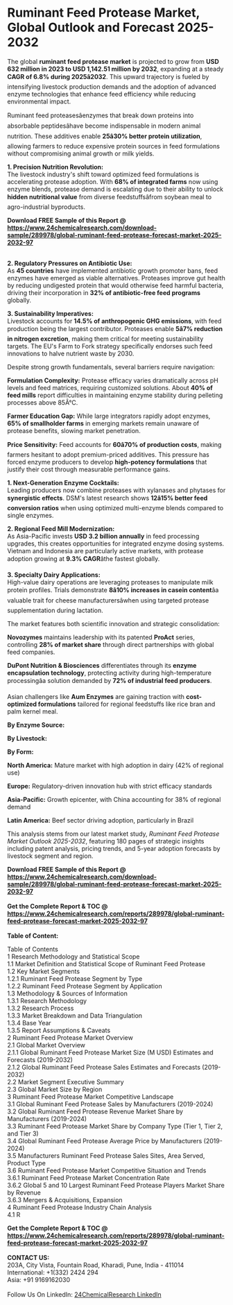 <h1>Ruminant Feed Protease Market, Global Outlook and Forecast 2025-2032</h1><p>The global <strong>ruminant feed protease market</strong> is projected to grow from <strong>USD 632 million in 2023 to USD 1,142.51 million by 2032</strong>, expanding at a steady <strong>CAGR of 6.8% during 2025â2032</strong>. This upward trajectory is fueled by intensifying livestock production demands and the adoption of advanced enzyme technologies that enhance feed efficiency while reducing environmental impact.</p><p>Ruminant feed proteasesâenzymes that break down proteins into absorbable peptidesâhave become indispensable in modern animal nutrition. These additives enable <strong>25â30% better protein utilization</strong>, allowing farmers to reduce expensive protein sources in feed formulations without compromising animal growth or milk yields.</p><p><strong>1. Precision Nutrition Revolution:</strong><br>
The livestock industry's shift toward optimized feed formulations is accelerating protease adoption. With <strong>68% of integrated farms</strong> now using enzyme blends, protease demand is escalating due to their ability to unlock <strong>hidden nutritional value</strong> from diverse feedstuffsâfrom soybean meal to agro-industrial byproducts.</p><div><b>Download FREE Sample of this Report @ 
            <a href="https://www.24chemicalresearch.com/download-sample/289978/global-ruminant-feed-protease-forecast-market-2025-2032-97">
            https://www.24chemicalresearch.com/download-sample/289978/global-ruminant-feed-protease-forecast-market-2025-2032-97</a></b></div><br><p><strong>2. Regulatory Pressures on Antibiotic Use:</strong><br>
As <strong>45 countries</strong> have implemented antibiotic growth promoter bans, feed enzymes have emerged as viable alternatives. Proteases improve gut health by reducing undigested protein that would otherwise feed harmful bacteria, driving their incorporation in <strong>32% of antibiotic-free feed programs</strong> globally.</p><p><strong>3. Sustainability Imperatives:</strong><br>
Livestock accounts for <strong>14.5% of anthropogenic GHG emissions</strong>, with feed production being the largest contributor. Proteases enable <strong>5â7% reduction in nitrogen excretion</strong>, making them critical for meeting sustainability targets. The EU's Farm to Fork strategy specifically endorses such feed innovations to halve nutrient waste by 2030.</p><p>Despite strong growth fundamentals, several barriers require navigation:</p><p><strong>Formulation Complexity:</strong> Protease efficacy varies dramatically across pH levels and feed matrices, requiring customized solutions. About <strong>40% of feed mills</strong> report difficulties in maintaining enzyme stability during pelleting processes above 85Â°C.</p><p><strong>Farmer Education Gap:</strong> While large integrators rapidly adopt enzymes, <strong>65% of smallholder farms</strong> in emerging markets remain unaware of protease benefits, slowing market penetration.</p><p><strong>Price Sensitivity:</strong> Feed accounts for <strong>60â70% of production costs</strong>, making farmers hesitant to adopt premium-priced additives. This pressure has forced enzyme producers to develop <strong>high-potency formulations</strong> that justify their cost through measurable performance gains.</p><p><strong>1. Next-Generation Enzyme Cocktails:</strong><br>
Leading producers now combine proteases with xylanases and phytases for <strong>synergistic effects</strong>. DSM's latest research shows <strong>12â15% better feed conversion ratios</strong> when using optimized multi-enzyme blends compared to single enzymes.</p><p><strong>2. Regional Feed Mill Modernization:</strong><br>
As Asia-Pacific invests <strong>USD 3.2 billion annually</strong> in feed processing upgrades, this creates opportunities for integrated enzyme dosing systems. Vietnam and Indonesia are particularly active markets, with protease adoption growing at <strong>9.3% CAGR</strong>âthe fastest globally.</p><p><strong>3. Specialty Dairy Applications:</strong><br>
High-value dairy operations are leveraging proteases to manipulate milk protein profiles. Trials demonstrate <strong>8â10% increases in casein content</strong>âa valuable trait for cheese manufacturersâwhen using targeted protease supplementation during lactation.</p><p>The market features both scientific innovation and strategic consolidation:</p><p><strong>Novozymes</strong> maintains leadership with its patented <strong>ProAct</strong> series, controlling <strong>28% of market share</strong> through direct partnerships with global feed companies.</p><p><strong>DuPont Nutrition &amp; Biosciences</strong> differentiates through its <strong>enzyme encapsulation technology</strong>, protecting activity during high-temperature processingâa solution demanded by <strong>72% of industrial feed producers</strong>.</p><p>Asian challengers like <strong>Aum Enzymes</strong> are gaining traction with <strong>cost-optimized formulations</strong> tailored for regional feedstuffs like rice bran and palm kernel meal.</p><p><strong>By Enzyme Source:</strong></p><p><strong>By Livestock:</strong></p><p><strong>By Form:</strong></p><p><strong>North America:</strong> Mature market with high adoption in dairy (42% of regional use)</p><p><strong>Europe:</strong> Regulatory-driven innovation hub with strict efficacy standards</p><p><strong>Asia-Pacific:</strong> Growth epicenter, with China accounting for 38% of regional demand</p><p><strong>Latin America:</strong> Beef sector driving adoption, particularly in Brazil</p><p>This analysis stems from our latest market study, <em>Ruminant Feed Protease Market Outlook 2025-2032</em>, featuring 180 pages of strategic insights including patent analysis, pricing trends, and 5-year adoption forecasts by livestock segment and region.</p><div><b>Download FREE Sample of this Report @ 
            <a href="https://www.24chemicalresearch.com/download-sample/289978/global-ruminant-feed-protease-forecast-market-2025-2032-97">
            https://www.24chemicalresearch.com/download-sample/289978/global-ruminant-feed-protease-forecast-market-2025-2032-97</a></b></div><br><div><b>Get the Complete Report & TOC @ 
            <a href="https://www.24chemicalresearch.com/reports/289978/global-ruminant-feed-protease-forecast-market-2025-2032-97">
            https://www.24chemicalresearch.com/reports/289978/global-ruminant-feed-protease-forecast-market-2025-2032-97</a></b></div><br>
            <b>Table of Content:</b><p>Table of Contents<br />
1 Research Methodology and Statistical Scope<br />
1.1 Market Definition and Statistical Scope of Ruminant Feed Protease<br />
1.2 Key Market Segments<br />
1.2.1 Ruminant Feed Protease Segment by Type<br />
1.2.2 Ruminant Feed Protease Segment by Application<br />
1.3 Methodology & Sources of Information<br />
1.3.1 Research Methodology<br />
1.3.2 Research Process<br />
1.3.3 Market Breakdown and Data Triangulation<br />
1.3.4 Base Year<br />
1.3.5 Report Assumptions & Caveats<br />
2 Ruminant Feed Protease Market Overview<br />
2.1 Global Market Overview<br />
2.1.1 Global Ruminant Feed Protease Market Size (M USD) Estimates and Forecasts (2019-2032)<br />
2.1.2 Global Ruminant Feed Protease Sales Estimates and Forecasts (2019-2032)<br />
2.2 Market Segment Executive Summary<br />
2.3 Global Market Size by Region<br />
3 Ruminant Feed Protease Market Competitive Landscape<br />
3.1 Global Ruminant Feed Protease Sales by Manufacturers (2019-2024)<br />
3.2 Global Ruminant Feed Protease Revenue Market Share by Manufacturers (2019-2024)<br />
3.3 Ruminant Feed Protease Market Share by Company Type (Tier 1, Tier 2, and Tier 3)<br />
3.4 Global Ruminant Feed Protease Average Price by Manufacturers (2019-2024)<br />
3.5 Manufacturers Ruminant Feed Protease Sales Sites, Area Served, Product Type<br />
3.6 Ruminant Feed Protease Market Competitive Situation and Trends<br />
3.6.1 Ruminant Feed Protease Market Concentration Rate<br />
3.6.2 Global 5 and 10 Largest Ruminant Feed Protease Players Market Share by Revenue<br />
3.6.3 Mergers & Acquisitions, Expansion<br />
4 Ruminant Feed Protease Industry Chain Analysis<br />
4.1 R</p><div><b>Get the Complete Report & TOC @ 
            <a href="https://www.24chemicalresearch.com/reports/289978/global-ruminant-feed-protease-forecast-market-2025-2032-97">
            https://www.24chemicalresearch.com/reports/289978/global-ruminant-feed-protease-forecast-market-2025-2032-97</a></b></div><br><b>CONTACT US:</b><br>
            203A, City Vista, Fountain Road, Kharadi, Pune, India - 411014<br>
            International: +1(332) 2424 294<br>
            Asia: +91 9169162030 <br><br>
            Follow Us On LinkedIn: <a href="https://www.linkedin.com/company/24chemicalresearch/">24ChemicalResearch LinkedIn</a>